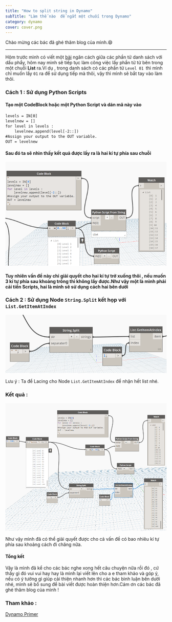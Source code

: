 ```yaml
---
title: "How to split string in Dynamo"
subTitle: "Làm thế nào  để ngắt một chuối trong Dynamo"
category: dynamo
cover: cover.png
---
```


Chào mừng các bác đã ghé thăm blog của mình.😄

---

Hôm trước mình có viết một [bài](https://chuongmep.com/break-string-in-dynamo-list-with-characters/) ngăn cách giữa các phần tử danh sách với dấu phẩy, hôm nay mình sẽ tiếp tục làm công việc lấy phần tử từ bên trong một chuỗi **List** ra.Ví dụ , trong danh sách có các phần từ `Level 01 `thì mình chỉ muốn lấy `01` ra để  sử dụng tiếp mà thôi, vậy thì mình sẽ bắt tay vào làm thôi.

### Cách 1 : Sử dụng Python Scripts
#### Tạo một **CodeBlock** hoặc một **Python Script** và dán mã này vào

```
levels = IN[0]
levelnew = []
for level in levels :
	levelnew.append(level[-2::])
#Assign your output to the OUT variable.
OUT = levelnew
```
#### Sau đó ta sẽ nhìn thấy kết quả được lấy ra là hai kí tự phía sau chuỗi
![](https://github.com/chuong9x/DataBlog/blob/master/splitstring/SplitString01.png?raw=true)
#### Tuy nhiên vấn đề này chỉ giải quyết cho hai kí tự trở xuống thôi , nếu muốn 3 kí tự phía sau khoảng trống thì không lấy được.Như vậy một là mình phải cải tiến Scripts, hai là mình sẽ sử dụng cách hai bên dưới
### Cách 2 : Sử dụng Node `String.Split` kết họp với `List.GetItemAtIndex`
![](https://github.com/chuong9x/DataBlog/blob/master/splitstring/SplitString02.png?raw=true)

Lưu ý : Ta để Lacing cho Node `List.GetItemAtIndex` để nhận hết list nhé.
### Kết quả : 
![](https://github.com/chuong9x/DataBlog/blob/master/splitstring/Screenshot_1.png?raw=true)

Như vậy mình đã có thể giải quyết được cho cả vấn đề có bao nhiêu kí tự phía sau khoảng cách đi chăng nữa.
#### Tổng kết
Vậy là mình đã kể cho các bác nghe xong hết câu chuyện  nữa rồi đó , cứ thấy gì đó vui vui hay hay là mình lại viết lên cho a e tham khảo và góp ý, nếu có ý tưởng gì giúp cải thiện nhanh hơn thì các bác bình luận bên dưới nhé, mình sẽ bổ sung để bài viết được hoàn thiện hơn.Cám ơn các bác đã ghé thăm blog của mình !

### Tham khảo :

[Dynamo Primer](https://primer.dynamobim.org/04_The-Building-Blocks-of-Programs/4-4_strings.html)

